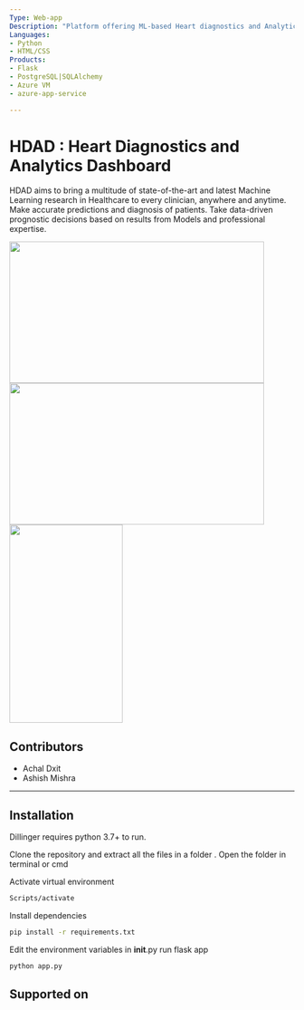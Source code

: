 ```yaml
---
Type: Web-app
Description: "Platform offering ML-based Heart diagnostics and Analytics tools"
Languages:
- Python
- HTML/CSS
Products:
- Flask
- PostgreSQL|SQLAlchemy
- Azure VM
- azure-app-service

---
```


# HDAD : Heart Diagnostics and Analytics Dashboard

HDAD aims to bring a multitude of state-of-the-art and latest Machine Learning research in Healthcare to every clinician, anywhere and anytime. Make accurate predictions and diagnosis of patients. Take data-driven prognostic decisions based on results from Models and professional expertise.

<img src="https://github.com/JARACH-209/Software_Engineering_Project/blob/master/Documents/PlatformScreenshots/Screenshot%20(3)-Macbook.png?raw=True" width="450" height="250"> <img src="https://github.com/JARACH-209/Software_Engineering_Project/blob/master/Documents/PlatformScreenshots/Screenshot%20(5)-Macbook.png?raw=True" width="450" height="250">
 <img src="https://github.com/JARACH-209/Software_Engineering_Project/blob/master/Documents/PlatformScreenshots/Screenshot_2021-04-21-11-36-55-21-Galaxy%20S8.png?raw=True" width="200" height="350">


## Contributors
- Achal Dxit
- Ashish Mishra

---
## Installation

Dillinger requires python 3.7+ to run.

Clone the repository and extract all the files in a folder .
Open the folder in terminal or cmd

Activate virtual environment

```sh
Scripts/activate
```

Install dependencies

```sh
pip install -r requirements.txt
```
Edit the environment variables in __init__.py
run flask app
```sh
python app.py
```
## Supported on


